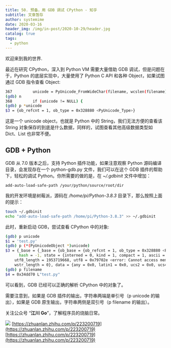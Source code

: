 ```yaml
---
title: 50. 预备，用 GDB 调试 CPython - 知乎
subtitle: 文章暂存
author: systemime
date: 2020-03-16
header_img: /img/in-post/2020-10-29/header.jpg
catalog: true
tags:
  - python
---
```


欢迎来到我的世界.

<!-- more -->

最近在研究 CPython，深入到 Python VM 需要大量借助 GDB 调试，但是问题在于，Python 的底层实现中，大量使用了 Python C API 和各种 Object，如果试图通过 GDB 指令查看 Object:

```bash
367         unicode = PyUnicode_FromWideChar(filename, wcslen(filename));
(gdb) n
368         if (unicode != NULL) {
(gdb) p *unicode
$3 = {ob_refcnt = 1, ob_type = 0x328880 <PyUnicode_Type>}
```

这是一个 unicode object，也就是 Python 中的 String，我们无法方便的查看该 String 对象保存的到底是什么数据，同样的，试图查看其他高级数据类型如 Dict、List 也非常不便。

## GDB + Python

GDB 从 7.0 版本之后，支持 Python 插件功能，如果注意观察 Python 源码编译目录，会发现存在一个 python-gdb.py 文件，我们可以在这个 GDB 插件的帮助下，轻松的调试 Python。你所需要的做的是，在 _~/.gdbinit_ 文件中增加：

```text
add-auto-load-safe-path /your/python/source/root/dir
```

我的开发环境是树莓派，源码在 _/home/pi/Python-3.8.3_ 目录下，那么按照上面的提示：

```bash
touch ~/.gdbinit
echo "add-auto-load-safe-path /home/pi/Python-3.8.3" >> ~/.gdbinit
```

此时，重新启动 GDB，尝试查看 CPython 中的对象:

```bash
(gdb) p unicode
$1 = 'test.py'
(gdb) p (*(PyUnicodeObject *)unicode)
$3 = {_base = {_base = {ob_base = {ob_refcnt = 1, ob_type = 0x328880 <PyUnicode_Type>}, length = 7, 
      hash = -1, state = {interned = 0, kind = 1, compact = 1, ascii = 1, ready = 1}, wstr = 0x0}, 
    utf8_length = 1953719668, utf8 = 0x79702e <error: Cannot access memory at address 0x79702e>, 
    wstr_length = 0}, data = {any = 0x0, latin1 = 0x0, ucs2 = 0x0, ucs4 = 0x0}}
(gdb) p filename
$4 = 0x34dd70 L"test.py"
```

可以看到，GDB 已经可以正确的解析 CPython 中的对象了。

需要注意到，如果是 GDB 插件的输出，字符串两端是单引号（p unicode 的输出），如果是 GDB 原生输出，字符串两侧是双引号（p filename 的输出）。

关注公众号 “**江川 Go**”，了解程序员的烧脑日常。

![](https://pic1.zhimg.com/v2-ff3da0eccd8996a07e603647dd88990c_b.jpg) 
 [https://zhuanlan.zhihu.com/p/223200719](https://zhuanlan.zhihu.com/p/223200719) 
 [https://zhuanlan.zhihu.com/p/223200719](https://zhuanlan.zhihu.com/p/223200719)
